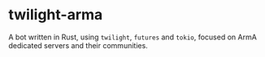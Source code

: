 # twilight-arma

A bot written in Rust, using `twilight`, `futures` and `tokio`, focused on ArmA dedicated servers and their communities.